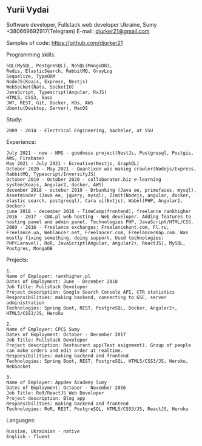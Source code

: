 ## Yurii Vydai
Software developer, Fullstack web developer
Ukraine, Sumy
+380669692917(Telegram)
E-mail: djurker21@gmail.com

Samples of code: https://github.com/djurker21

Programming skills:

    SQL(MySQL, PostgreSQL), NoSQL(MongoDB), 
    Redis, ElasticSearch, RabbitMQ, GrayLog
    Sequelize, TypeORM
    NodeJS(Koajs, Express, Nestjs)
    WebSocket(Nats, SocketIO)
    JavaScript, Typescript(Angular, RxJS)
    HTML5, CSS3, Sass
    JWT, REST, Git, Docker, K8s, AWS
    Ubuntu(Desktop, Server), MacOS


Study:

    2009 - 2014 - Electrical Engineering, bachelor, at SSU

Experience:

    July 2021 - now - NMS - goodness project(NestJs, Postgresql, Postgis, AWS, Firebase)
    May 2021 - July 2021 - Ecreative(Nestjs, GraphQL)
    October 2020 - May 2021 - Quantixon was making crawler(Nodejs/Express, RabbitMQ, Typescript/InversifyJS)
    October 2019 - October 2020 - collaborator.biz e-learning system(Koajs, Angular2, docker, AWS)
    december 2018 - october 2019 - Drbanking (Java ee, primefaces, mysql), Assetminder (Java ee, jquery, mysql), Zimit(Nodejs, angular, docker, elastic search, postgresql), Cara ui(Extjs), Wabel(PHP, Angular2, Docker)
    june 2018 - december 2018 - TimeCamp(frontend), freelance rankhigher
    2016 - 2017 - CBA.pl web hosting - Web developer. Adding features to hosting panel and admin panel. Technologies PHP, JavaScript/HTML/CSS.
    2009 - 2016 - Freelance exchanges: Freelancehunt.com, Fl.ru, Freelance.ua, Weblancer.net, Freelancer.com, Freelancermap.com. Was mostly fixing something, doing support. Used technologies: 
    PHP(Laravel), RoR, JavaScript(Angular, Angular2+, ReactJS), MySQL, Postgres, MongoDB

Projects:

    1.
    Name of Employer: rankhigher.pl
    Dates of Employment: June - December 2018
    Job Title: Fullstack Developer
    Project description: Google Search Console API, CTR statistics
    Responsibilities: making backend, connecting to GSC, server administration
    Technologies: Spring Boot, REST, PostgreSQL, Docker, Angular2+, HTML5/CSS3/JS, Heroku

    2.
    Name of Employer: CPCS Sumy
    Dates of Employment: October - December 2017
    Job Title: Fullstack Developer
    Project description: Restaurant app(Test asignment). Group of people can make orders and edit order at realtime.
    Responsibilities: making backend and frontend
    Technologies: Spring Boot, REST, PostgreSQL, HTML5/CSS3/JS, Heroku, WebSocket

    3.
    Name of Employer: Appdev Academy Sumy
    Dates of Employment: October - November 2016
    Job Title: RoR/ReactJS Web Developer
    Project description: Blog app
    Responsibilities: making backend and frontend
    Technologies: RoR, REST, PostgreSQL, HTML5/CSS3/JS, ReactJS, Heroku

Languages:

    Russian, Ukrainian - native
    English - fluent
